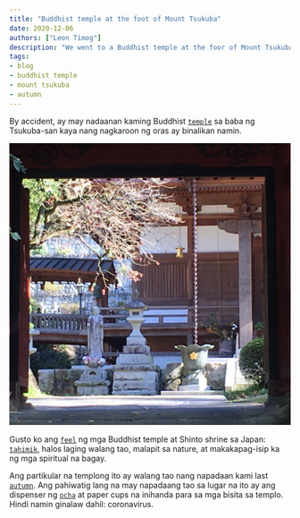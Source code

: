 ```yaml
---
title: "Buddhist temple at the foot of Mount Tsukuba"
date: 2020-12-06
authors: ["Leon Timog"]
description: "We went to a Buddhist temple at the foor of Mount Tsukuba"
tags:
- blog
- buddhist temple
- mount tsukuba
- autumn
---
```

By accident, ay may nadaanan kaming Buddhist [`temple`](/buddhist-temple-at-foot-of-mount-tsukuba/buddhist-temple-entrance.jpg "Entrance of Buddhist temple") sa baba ng Tsukuba-san kaya nang nagkaroon ng oras ay binalikan namin.

![Buddhist temple](buddhist-temple-entrance.jpg "Entrance of Buddhist temple")

Gusto ko ang [`feel`](/buddhist-temple-at-foot-of-mount-tsukuba/buddhist-temple-bodhisattva.jpg "Bodhisattva in Buddhist temple") ng mga Buddhist temple at Shinto shrine sa Japan: [`tahimik`](/buddhist-temple-at-foot-of-mount-tsukuba/buddhist-temple-water-plants.jpg "Water plants at Buddhist temple"), halos laging walang tao, malapit sa nature, at makakapag-isip ka ng mga spiritual na bagay.

Ang partikular na templong ito ay walang tao nang napadaan kami last [`autumn`](/buddhist-temple-at-foot-of-mount-tsukuba/buddhist-temple-autumn-foliage.jpg "Autumn foliage at Buddhist temple"). Ang pahiwatig lang na may napadaang tao sa lugar na ito ay ang dispenser ng [`ocha`](/buddhist-temple-at-foot-of-mount-tsukuba/buddhist-temple-tea-for-visitors.jpg "Tea for visitors of Buddhist temple") at paper cups na inihanda para sa mga bisita sa templo. Hindi namin ginalaw dahil: coronavirus.

